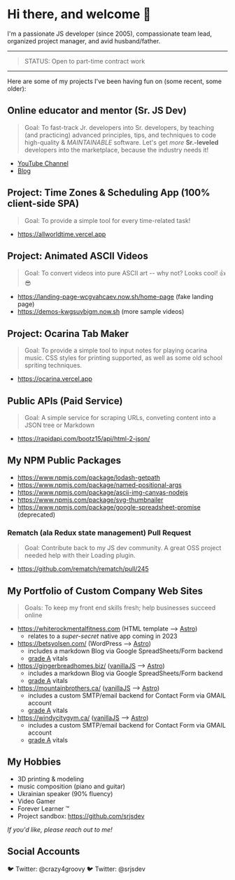 <!--
**crazy4groovy/crazy4groovy** is a ✨ _special_ ✨ repository because its `README.md` (this file) appears on your GitHub profile.

Here are some ideas to get you started:

- 🔭 I’m currently working on ...
- 🌱 I’m currently learning ...
- 👯 I’m looking to collaborate on ...
- 🤔 I’m looking for help with ...
- 💬 Ask me about ...
- 📫 How to reach me: ...
- 😄 Pronouns: ...
- ⚡ Fun fact: ...
-->

# Hi there, and welcome 👋

I'm a passionate JS developer (since 2005), compassionate team lead, organized project manager, and avid husband/father.

---

> STATUS: Open to part-time contract work

---

Here are some of my projects I've been having fun on (some recent, some older):

## Online educator and mentor (__Sr. JS Dev__)

> Goal: To fast-track Jr. developers into Sr. developers, by teaching (and practicing) advanced principles, tips, and techniques to code high-quality & _MAINTAINABLE_ software. Let's get _more_ __Sr.-leveled__ developers into the marketplace, because the industry needs it!

- [YouTube Channel](https://www.youtube.com/@srjsdev)
- [Blog](https://srjsdev.hashnode.dev)

## Project: Time Zones & Scheduling App (100% client-side SPA)

> Goal: To provide a simple tool for every time-related task!

- https://allworldtime.vercel.app

## Project: Animated ASCII Videos

> Goal: To convert videos into pure ASCII art -- why not? Looks cool! 👍😎

- https://landing-page-wcgvahcaev.now.sh/home-page (fake landing page)
- https://demos-kwgsuvbigm.now.sh  (more sample videos)

## Project: Ocarina Tab Maker

> Goal: To provide a simple tool to input notes for playing ocarina music. CSS styles for printing supported, as well as some old school spriting techniques.

- https://ocarina.vercel.app

## Public APIs (Paid Service)

> Goal: A simple service for scraping URLs, conveting content into a JSON tree or Markdown

- https://rapidapi.com/bootz15/api/html-2-json/

## My NPM Public Packages

- https://www.npmjs.com/package/lodash-getpath
- https://www.npmjs.com/package/named-positional-args
- https://www.npmjs.com/package/ascii-img-canvas-nodejs
- https://www.npmjs.com/package/svg-thumbnailer
- https://www.npmjs.com/package/google-spreadsheet-promise (deprecated)

### Rematch (ala Redux state management) Pull Request

> Goal: Contribute back to my JS dev community. A great OSS project needed help with their Loading plugin.

- https://github.com/rematch/rematch/pull/245

## My Portfolio of Custom Company Web Sites

> Goals: To keep my front end skills fresh; help businesses succeed online

- https://whiterockmentalfitness.com (HTML template --> [Astro](https://astro.build))
  - relates to a _super-secret_ native app coming in 2023
- https://betsyolsen.com/ (WordPress --> [Astro](https://astro.build))
  - includes a markdown Blog via Google SpreadSheets/Form backend
  - [grade A](https://speedvitals.com/report/betsyolsen.com/92OoOs/) vitals
- https://gingerbreadhomes.biz/ ([vanillaJS](http://vanilla-js.com) --> [Astro](https://astro.build))
  - includes a markdown Blog via Google SpreadSheets/Form backend
  - [grade A](https://speedvitals.com/report/gingerbreadhomes.biz/UrAc7d/) vitals
- https://mountainbrothers.ca/ ([vanillaJS](http://vanilla-js.com) --> [Astro](https://astro.build))
  - includes a custom SMTP/email backend for Contact Form via GMAIL account
  - [grade A](https://speedvitals.com/report/mountainbrothers.ca/tQ4byn/) vitals
- https://windycitygym.ca/ ([vanillaJS](http://vanilla-js.com) --> [Astro](https://astro.build))
  - includes a custom SMTP/email backend for Contact Form via GMAIL account
  - [grade A](https://speedvitals.com/report/www.windycitygym.ca/UfPxy5/) vitals

## My Hobbies

- 3D printing & modeling
- music composition (piano and guitar)
- Ukrainian speaker (90% fluency)
- Video Gamer
- Forever Learner ™
- Project sandbox: https://github.com/srjsdev

_If you'd like, please reach out to me!_

## Social Accounts

🐦 Twitter: @crazy4groovy
🐦 Twitter: @srjsdev
